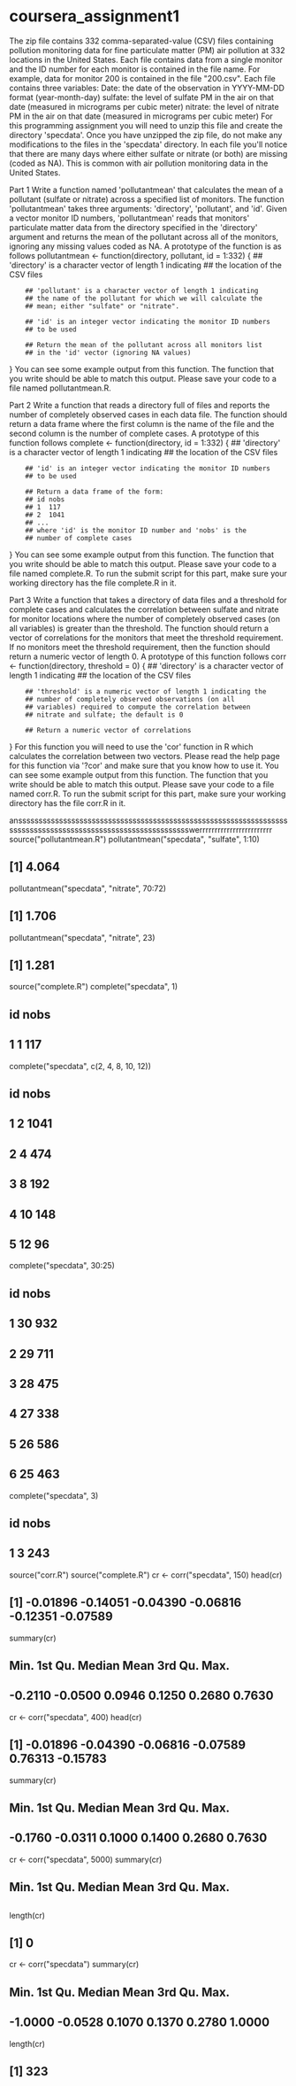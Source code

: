 coursera_assignment1
====================
The zip file contains 332 comma-separated-value (CSV) files containing pollution monitoring data for fine particulate matter (PM) air pollution at 332 locations in the United States. Each file contains data from a single monitor and the ID number for each monitor is contained in the file name. For example, data for monitor 200 is contained in the file "200.csv". Each file contains three variables:
Date: the date of the observation in YYYY-MM-DD format (year-month-day)
sulfate: the level of sulfate PM in the air on that date (measured in micrograms per cubic meter)
nitrate: the level of nitrate PM in the air on that date (measured in micrograms per cubic meter)
For this programming assignment you will need to unzip this file and create the directory 'specdata'. Once you have unzipped the zip file, do not make any modifications to the files in the 'specdata' directory. In each file you'll notice that there are many days where either sulfate or nitrate (or both) are missing (coded as NA). This is common with air pollution monitoring data in the United States.


Part 1
Write a function named 'pollutantmean' that calculates the mean of a pollutant (sulfate or nitrate) across a specified list of monitors. 
The function 'pollutantmean' takes three arguments: 'directory', 'pollutant', and 'id'. 
Given a vector monitor ID numbers, 'pollutantmean' reads that monitors' particulate matter data from the directory specified in the 'directory' 
argument and returns the mean of the pollutant across all of the monitors, ignoring any missing values coded as NA. A prototype of the function is as follows
pollutantmean <- function(directory, pollutant, id = 1:332) {
        ## 'directory' is a character vector of length 1 indicating
        ## the location of the CSV files

        ## 'pollutant' is a character vector of length 1 indicating
        ## the name of the pollutant for which we will calculate the
        ## mean; either "sulfate" or "nitrate".

        ## 'id' is an integer vector indicating the monitor ID numbers
        ## to be used

        ## Return the mean of the pollutant across all monitors list
        ## in the 'id' vector (ignoring NA values)
}
You can see some example output from this function. The function that you write should be able to match this output. Please save your code to a file named pollutantmean.R.


Part 2
Write a function that reads a directory full of files and reports the number of completely observed cases in each data file. The function should return a data frame where the first column is the name of the file and the second column is the number of complete cases. A prototype of this function follows
complete <- function(directory, id = 1:332) {
        ## 'directory' is a character vector of length 1 indicating
        ## the location of the CSV files

        ## 'id' is an integer vector indicating the monitor ID numbers
        ## to be used
        
        ## Return a data frame of the form:
        ## id nobs
        ## 1  117
        ## 2  1041
        ## ...
        ## where 'id' is the monitor ID number and 'nobs' is the
        ## number of complete cases
}
You can see some example output from this function. The function that you write should be able to match this output. Please save your code to a file named complete.R. To run the submit script for this part, make sure your working directory has the file complete.R in it.



Part 3
Write a function that takes a directory of data files and a threshold for complete cases and calculates the correlation between sulfate and nitrate for monitor locations where the number of completely observed cases (on all variables) is greater than the threshold.
 The function should return a vector of correlations for the monitors that meet the threshold requirement. If no monitors meet the threshold requirement, then the function should return a numeric vector of length 0. A prototype of this function follows
corr <- function(directory, threshold = 0) {
        ## 'directory' is a character vector of length 1 indicating
        ## the location of the CSV files

        ## 'threshold' is a numeric vector of length 1 indicating the
        ## number of completely observed observations (on all
        ## variables) required to compute the correlation between
        ## nitrate and sulfate; the default is 0

        ## Return a numeric vector of correlations
}
For this function you will need to use the 'cor' function in R which calculates the correlation between two vectors. Please read the help page for this function via '?cor' and make sure that you know how to use it.
You can see some example output from this function. The function that you write should be able to match this output. Please save your code to a file named corr.R. To run the submit script for this part, make sure your working directory has the file corr.R in it.

ansssssssssssssssssssssssssssssssssssssssssssssssssssssssssssssssssssssssssssssssssssssssssssssssssssssssssssssswerrrrrrrrrrrrrrrrrrrrrrrr
source("pollutantmean.R")
pollutantmean("specdata", "sulfate", 1:10)
## [1] 4.064
pollutantmean("specdata", "nitrate", 70:72)
## [1] 1.706
pollutantmean("specdata", "nitrate", 23)
## [1] 1.281

source("complete.R")
complete("specdata", 1)
##   id nobs
## 1  1  117
complete("specdata", c(2, 4, 8, 10, 12))
##   id nobs
## 1  2 1041
## 2  4  474
## 3  8  192
## 4 10  148
## 5 12   96
complete("specdata", 30:25)
##   id nobs
## 1 30  932
## 2 29  711
## 3 28  475
## 4 27  338
## 5 26  586
## 6 25  463
complete("specdata", 3)
##   id nobs
## 1  3  243

source("corr.R")
source("complete.R")
cr <- corr("specdata", 150)
head(cr)
## [1] -0.01896 -0.14051 -0.04390 -0.06816 -0.12351 -0.07589
summary(cr)
##    Min. 1st Qu.  Median    Mean 3rd Qu.    Max. 
## -0.2110 -0.0500  0.0946  0.1250  0.2680  0.7630
cr <- corr("specdata", 400)
head(cr)
## [1] -0.01896 -0.04390 -0.06816 -0.07589  0.76313 -0.15783
summary(cr)
##    Min. 1st Qu.  Median    Mean 3rd Qu.    Max. 
## -0.1760 -0.0311  0.1000  0.1400  0.2680  0.7630
cr <- corr("specdata", 5000)
summary(cr)
##    Min. 1st Qu.  Median    Mean 3rd Qu.    Max. 
## 
length(cr)
## [1] 0
cr <- corr("specdata")
summary(cr)
##    Min. 1st Qu.  Median    Mean 3rd Qu.    Max. 
## -1.0000 -0.0528  0.1070  0.1370  0.2780  1.0000
length(cr)
## [1] 323